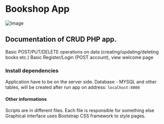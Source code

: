 # Bookshop App
![Image](https://i.ibb.co/HpXPpGs/screen3.jpg)
## Documentation of CRUD PHP app.
Basic POST/PUT/DELETE operations on data (creating/updating/deleting books etc.)
Basic Register/Login (POST account), view welcome page
###  Install dependencies
Application have to be on the server side.
Database - MYSQL and other tables, will be created after run app on address: ```localhost:8080```
#### Other informations
Scripts are in different files.
Each file is responsible for something else
Graphical interface uses Bootstrap CSS framework to style pages.
